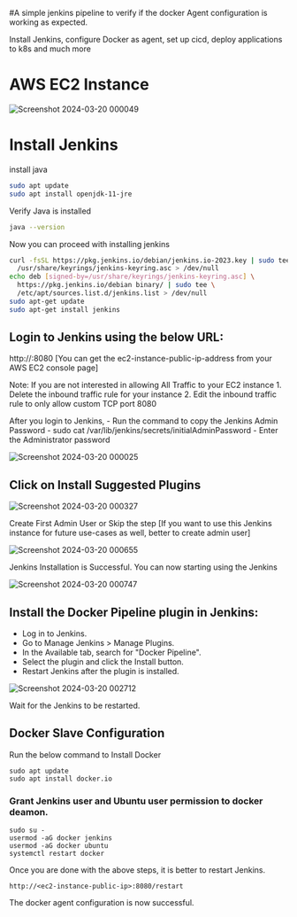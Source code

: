 #A simple jenkins pipeline to verify if the docker Agent configuration is working as expected.

Install Jenkins, configure Docker as agent, set up cicd, deploy applications to k8s and much more

# AWS EC2 Instance

![Screenshot 2024-03-20 000049](https://github.com/AdityaAgasti07/First-CICD-Pipeline/assets/159541012/46d5e7c1-7a25-4dfc-8697-accc3d634e54)

# Install Jenkins 
install java

```bash
sudo apt update
sudo apt install openjdk-11-jre
```
Verify Java is installed
```bash
java --version
```
Now you can proceed with installing jenkins

```bash
curl -fsSL https://pkg.jenkins.io/debian/jenkins.io-2023.key | sudo tee \
  /usr/share/keyrings/jenkins-keyring.asc > /dev/null
echo deb [signed-by=/usr/share/keyrings/jenkins-keyring.asc] \
  https://pkg.jenkins.io/debian binary/ | sudo tee \
  /etc/apt/sources.list.d/jenkins.list > /dev/null
sudo apt-get update
sudo apt-get install jenkins
```

## Login to Jenkins using the below URL:

http://:8080 [You can get the ec2-instance-public-ip-address from your AWS EC2 console page]

Note: If you are not interested in allowing All Traffic to your EC2 instance 1. Delete the inbound traffic rule for your instance 2. Edit the inbound traffic rule to only allow custom TCP port 8080

After you login to Jenkins, - Run the command to copy the Jenkins Admin Password - sudo cat /var/lib/jenkins/secrets/initialAdminPassword - Enter the Administrator password

![Screenshot 2024-03-20 000025](https://github.com/AdityaAgasti07/First-CICD-Pipeline/assets/159541012/8e5c926c-03c4-45a0-a15f-45dac34b18f7)

## Click on Install Suggested Plugins

![Screenshot 2024-03-20 000327](https://github.com/AdityaAgasti07/First-CICD-Pipeline/assets/159541012/4978bdf7-6af3-4e0d-a7a0-50f73741e9c5)

Create First Admin User or Skip the step [If you want to use this Jenkins instance for future use-cases as well, better to create admin user]

![Screenshot 2024-03-20 000655](https://github.com/AdityaAgasti07/First-CICD-Pipeline/assets/159541012/742f8826-3126-4547-a3f1-b3dc06dd42a0)

Jenkins Installation is Successful. You can now starting using the Jenkins

![Screenshot 2024-03-20 000747](https://github.com/AdityaAgasti07/First-CICD-Pipeline/assets/159541012/b6c118de-ea5d-4f93-9668-3cc46072c59b)

## Install the Docker Pipeline plugin in Jenkins:

   - Log in to Jenkins.
   - Go to Manage Jenkins > Manage Plugins.
   - In the Available tab, search for "Docker Pipeline".
   - Select the plugin and click the Install button.
   - Restart Jenkins after the plugin is installed.

![Screenshot 2024-03-20 002712](https://github.com/AdityaAgasti07/First-CICD-Pipeline/assets/159541012/dca17f06-fcdf-44c5-8c34-14f9fe88ca16)

Wait for the Jenkins to be restarted.


## Docker Slave Configuration

Run the below command to Install Docker

```
sudo apt update
sudo apt install docker.io
```
 
### Grant Jenkins user and Ubuntu user permission to docker deamon.

```
sudo su - 
usermod -aG docker jenkins
usermod -aG docker ubuntu
systemctl restart docker
```

Once you are done with the above steps, it is better to restart Jenkins.

```
http://<ec2-instance-public-ip>:8080/restart
```

The docker agent configuration is now successful.

